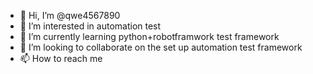 - 👋 Hi, I’m @qwe4567890
- 👀 I’m interested in automation test
- 🌱 I’m currently learning python+robotframwork test framework
- 💞️ I’m looking to collaborate on the set up automation test framework
- 📫 How to reach me

<!---
qwe4567890/qwe4567890 is a ✨ special ✨ repository because its `README.md` (this file) appears on your GitHub profile.
You can click the Preview link to take a look at your changes.
--->
